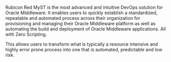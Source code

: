 Rubicon Red MyST is the most advanced and intuitive DevOps solution for Oracle Middleware. It enables users to quickly establish a standardized, repeatable and automated process across their organization for provisioning and managing their Oracle Middleware platform as well as automating the build and deployment of Oracle Middleware applications. All with Zero Scripting.

This allows users to transform what is typically a resource intensive and highly error prone process into one that is automated, predictable and low risk.